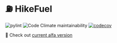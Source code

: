 # ⛽ HikeFuel
![pylint](https://img.shields.io/badge/PyLint%20API-10.00-brightgreen?logo=python&logoColor=white)
![Code Climate maintainability](https://img.shields.io/codeclimate/maintainability-percentage/torrua/ration_api?style=flat&logo=codeclimate&label=Maintainability)
[![codecov](https://codecov.io/github/torrua/ration_api/graph/badge.svg?token=HMAAB6JBCU)](https://codecov.io/github/torrua/ration_api)

🍖 Check out [current alfa version](https://fuel-hike-torrua-06d2d937.koyeb.app/)